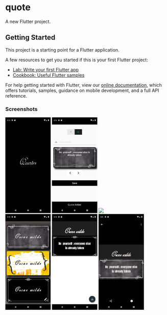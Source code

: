 # quote

A new Flutter project.

## Getting Started

This project is a starting point for a Flutter application.

A few resources to get you started if this is your first Flutter project:

- [Lab: Write your first Flutter app](https://flutter.dev/docs/get-started/codelab)
- [Cookbook: Useful Flutter samples](https://flutter.dev/docs/cookbook)

For help getting started with Flutter, view our
[online documentation](https://flutter.dev/docs), which offers tutorials,
samples, guidance on mobile development, and a full API reference.

### Screenshots

<img src="screenshots/ss1.png" height="300em" /> <img src="screenshots/ss2.png" height="300em" /> <img src="screenshots/ss3.gif" height="300em" /><br/>
  <img src="screenshots/ss4.png" height="300em" />  <img src="screenshots/ss5.png" height="300em" />  <img src="screenshots/ss6.png" height="300em" /><br/>
 

